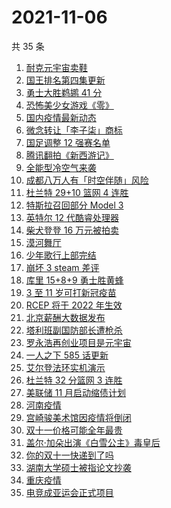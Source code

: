 # 2021-11-06

共 35 条

<!-- BEGIN ZHIHUSEARCH -->
<!-- 最后更新时间 Sat Nov 06 2021 14:10:10 GMT+0800 (China Standard Time) -->
1. [耐克元宇宙卖鞋](https://www.zhihu.com/search?q=元宇宙)
1. [国王排名第四集更新](https://www.zhihu.com/search?q=国王排名)
1. [勇士大胜鹈鹕 41 分](https://www.zhihu.com/search?q=勇士)
1. [恐怖美少女游戏《零》](https://www.zhihu.com/search?q=零濡鸦之巫女)
1. [国内疫情最新动态](https://www.zhihu.com/search?q=疫情)
1. [微念转让「李子柒」商标](https://www.zhihu.com/search?q=李子柒)
1. [国足调整 12 强赛名单](https://www.zhihu.com/search?q=国足)
1. [腾讯翻拍《新西游记》](https://www.zhihu.com/search?q=新西游记)
1. [全能型冷空气来袭](https://www.zhihu.com/search?q=冷空气)
1. [成都八万人有「时空伴随」风险](https://www.zhihu.com/search?q=时空伴随)
1. [杜兰特 29+10 篮网 4 连胜](https://www.zhihu.com/search?q=篮网)
1. [特斯拉召回部分 Model 3](https://www.zhihu.com/search?q=特斯拉)
1. [英特尔 12 代酷睿处理器](https://www.zhihu.com/search?q=12代酷睿)
1. [柴犬登登 16 万元被拍卖](https://www.zhihu.com/search?q=柴犬登登)
1. [漠河舞厅](https://www.zhihu.com/search?q=漠河舞厅)
1. [少年歌行上部完结](https://www.zhihu.com/search?q=少年歌行)
1. [崩坏 3 steam 差评](https://www.zhihu.com/search?q=崩坏3)
1. [库里 15+8+9 勇士胜黄蜂](https://www.zhihu.com/search?q=勇士)
1. [3 至 11 岁可打新冠疫苗](https://www.zhihu.com/search?q=新冠疫苗)
1. [RCEP 将于 2022 年生效](https://www.zhihu.com/search?q=rcep)
1. [北京薪酬大数据发布](https://www.zhihu.com/search?q=北京薪酬)
1. [塔利班副国防部长遭枪杀](https://www.zhihu.com/search?q=塔利班)
1. [罗永浩再创业项目是元宇宙](https://www.zhihu.com/search?q=罗永浩)
1. [一人之下 585 话更新](https://www.zhihu.com/search?q=一人之下)
1. [艾尔登法环实机演示](https://www.zhihu.com/search?q=艾尔登法环)
1. [杜兰特 32 分篮网 3 连胜](https://www.zhihu.com/search?q=杜兰特)
1. [美联储 11 月启动缩债计划](https://www.zhihu.com/search?q=美联储)
1. [河南疫情](https://www.zhihu.com/search?q=河南疫情)
1. [宫崎骏美术馆因疫情将倒闭](https://www.zhihu.com/search?q=宫崎骏美术馆)
1. [双十一价格可能全年最贵](https://www.zhihu.com/search?q=双十一价格)
1. [盖尔·加朵出演《白雪公主》毒皇后](https://www.zhihu.com/search?q=白雪公主)
1. [你的双十一快递到了吗](https://www.zhihu.com/search?q=双十一快递)
1. [湖南大学硕士被指论文抄袭](https://www.zhihu.com/search?q=论文抄袭)
1. [重庆疫情](https://www.zhihu.com/search?q=重庆疫情)
1. [电竞成亚运会正式项目](https://www.zhihu.com/search?q=亚运会电竞)
<!-- END ZHIHUSEARCH -->
